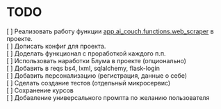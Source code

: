 # TODO

[ ] Реализовать работу функции [app.ai_couch.functions.web_scraper](./app/ai_couch/functions/web_scraper.py) в проекте.  
[ ] Дописать конфиг для проекта.  
[ ] Доделать функционал с проработкой каждого п.п.  
[ ] Использовать наработки Блума в проекте (опционально)  
[ ] Добавить в reqs bs4, lxml, sqlalchemy, flask-login  
[ ] Добавить персонализацию (регистрация, данные о себе)  
[ ] Сделать создание тестов (отдельный микросервис)  
[ ] Сохранение курсов  
[ ] Добавление универсального промпта по желанию пользователя  
